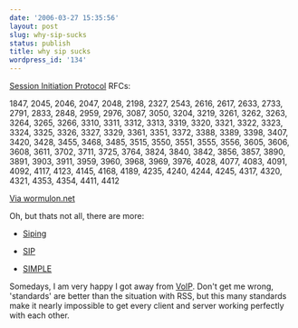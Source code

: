 ```yaml
---
date: '2006-03-27 15:35:56'
layout: post
slug: why-sip-sucks
status: publish
title: why sip sucks
wordpress_id: '134'
---
```



[Session Initiation Protocol](http://en.wikipedia.org/wiki/Session_Initiation_Protocol) RFCs:


> 
1847, 2045, 2046, 2047, 2048, 2198, 2327, 2543, 2616, 2617, 2633, 2733, 2791, 2833, 2848, 2959, 2976, 3087, 3050, 3204, 3219, 3261, 3262, 3263, 3264, 3265, 3266, 3310, 3311, 3312, 3313, 3319, 3320, 3321, 3322, 3323, 3324, 3325, 3326, 3327, 3329, 3361, 3351, 3372, 3388, 3389, 3398, 3407, 3420, 3428, 3455, 3468, 3485, 3515, 3550, 3551, 3555, 3556, 3605, 3606, 3608, 3611, 3702, 3711, 3725, 3764, 3824, 3840, 3842, 3856, 3857, 3890, 3891, 3903, 3911, 3959, 3960, 3968, 3969, 3976, 4028, 4077, 4083, 4091, 4092, 4117, 4123, 4145, 4168, 4189, 4235, 4240, 4244, 4245, 4317, 4320, 4321, 4353, 4354, 4411, 4412
  
[Via wormulon.net](http://www.wormulon.net/index.php?/archives/1004-SIP-standards.html)



Oh, but thats not all, there are more:




  * [Siping](http://tools.ietf.org/wg/sipping/)


  * [SIP](http://tools.ietf.org/wg/sip/)


  * [SIMPLE](http://tools.ietf.org/wg/simple/)




Somedays, I am very happy I got away from [VoIP](http://en.wikipedia.org/wiki/VoIP). Don't get me wrong, 'standards' are better than the situation with RSS, but this many standards make it nearly impossible to get every client and server working perfectly with each other.

